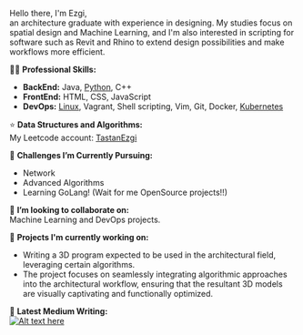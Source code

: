 Hello there, I'm Ezgi, </br>
an architecture graduate with experience in designing. My studies focus on spatial design and Machine Learning, and I'm also interested in scripting for software such as Revit and Rhino to extend design possibilities and make workflows more efficient.

👨‍💻 **Professional Skills:** 
- **BackEnd:** Java, [Python](https://github.com/EzgiTastan/PongPy), C++
- **FrontEnd:** HTML, CSS, JavaScript
- **DevOps:** [Linux](https://github.com/EzgiTastan/linux-commands-study), Vagrant, Shell scripting, Vim, Git, Docker, [Kubernetes](https://github.com/EzgiTastan/k8s)

⭐️ **Data Structures and Algorithms:**  
My Leetcode account: [TastanEzgi](https://leetcode.com/TastanEzgi/)

🌱 **Challenges I’m Currently Pursuing:**  
- Network
- Advanced Algorithms
- Learning GoLang! (Wait for me OpenSource projects!!)

👯 **I’m looking to collaborate on:**  
Machine Learning and DevOps projects.

💼 **Projects I'm currently working on:**  
- Writing a 3D program expected to be used in the architectural field, leveraging certain algorithms.
- The project focuses on seamlessly integrating algorithmic approaches into the architectural workflow, ensuring that the resultant 3D models are visually captivating and functionally optimized.

📝 **Latest Medium Writing:**  
[![Alt text here](https://nodejs-medium-fetcher.vercel.app/?username=EzgiTastan&limit=1&responseType=svg)](https://medium.com/@EzgiTastan)
